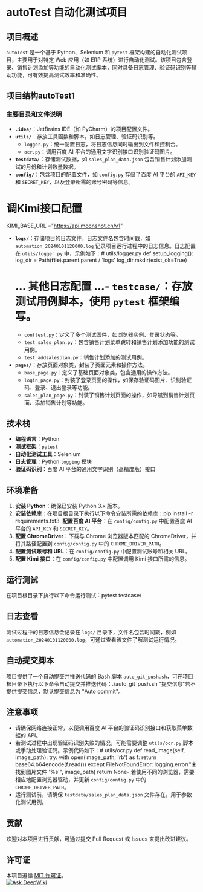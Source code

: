 # autoTest 自动化测试项目

## 项目概述
`autoTest` 是一个基于 Python、Selenium 和 `pytest` 框架构建的自动化测试项目，主要用于对特定 Web 应用（如 ERP 系统）进行自动化测试。该项目包含登录、销售计划添加等功能的自动化测试脚本，同时具备日志管理、验证码识别等辅助功能，可有效提高测试效率和准确性。

## 项目结构autoTest1

### 主要目录和文件说明
- **`.idea/`**：JetBrains IDE（如 PyCharm）的项目配置文件。
- **`utils/`**：存放工具函数和脚本，如日志管理、验证码识别等。
    - `logger.py`：统一配置日志，将日志信息同时输出到文件和控制台。
    - `ocr.py`：调用百度 AI 平台的通用文字识别接口识别验证码图片。
- **`testdata/`**：存储测试数据，如 `sales_plan_data.json` 包含销售计划添加测试的月份和计划数量数据。
- **`config/`**：包含项目的配置文件，如 `config.py` 存储了百度 AI 平台的 `API_KEY` 和 `SECRET_KEY`，以及登录所需的账号密码等信息。

# 调Kimi接口配置
KIMI_BASE_URL ="https://api.moonshot.cn/v1"
- **`logs/`**：存储项目的日志文件，日志文件名包含时间戳，如 `automation_20240101120000.log` 记录项目运行过程中的日志信息。日志配置在 `utils/logger.py` 中，示例如下：# utils/logger.py
def setup_logging():
    log_dir = Path(__file__).parent.parent / 'logs'
    log_dir.mkdir(exist_ok=True)
    # ... 其他日志配置 ...- **`testcase/`**：存放测试用例脚本，使用 `pytest` 框架编写。
    - `conftest.py`：定义了多个测试固件，如浏览器实例、登录状态等。
    - `test_sales_plan.py`：包含销售计划菜单跳转和销售计划添加功能的测试用例。
    - `test_addsalesplan.py`：销售计划添加的测试用例。
- **`pages/`**：存放页面对象类，封装了页面元素和操作方法。
    - `base_page.py`：定义了基础页面对象类，包含通用的操作方法。
    - `login_page.py`：封装了登录页面的操作，如保存验证码图片、识别验证码、登录、退出登录等功能。
    - `sales_plan_page.py`：封装了销售计划页面的操作，如导航到销售计划页面、添加销售计划等功能。

## 技术栈
- **编程语言**：Python
- **测试框架**：`pytest`
- **自动化测试工具**：Selenium
- **日志管理**：Python `logging` 模块
- **验证码识别**：百度 AI 平台的通用文字识别（高精度版）接口

## 环境准备
1. **安装 Python**：确保已安装 Python 3.x 版本。
2. **安装依赖库**：在项目根目录下执行以下命令安装所需的依赖库：pip install -r requirements.txt3. **配置百度 AI 平台**：在 `config/config.py` 中配置百度 AI 平台的 `API_KEY` 和 `SECRET_KEY`。
4. **配置 ChromeDriver**：下载与 Chrome 浏览器版本匹配的 ChromeDriver，并将其路径配置到 `config/config.py` 中的 `CHROME_DRIVER_PATH`。
5. **配置测试账号和 URL**：在 `config/config.py` 中配置测试账号和相关 URL。
6. **配置 Kimi 接口**：在 `config/config.py` 中配置调用 Kimi 接口所需的信息。

## 运行测试
在项目根目录下执行以下命令运行测试：pytest testcase/
## 日志查看
测试过程中的日志信息会记录在 `logs/` 目录下，文件名包含时间戳，例如 `automation_20240101120000.log`，可通过查看该文件了解测试运行情况。

## 自动提交脚本
项目提供了一个自动提交并推送代码的 Bash 脚本 `auto_git_push.sh`，可在项目根目录下执行以下命令自动提交并推送代码：./auto_git_push.sh "提交信息"若不提供提交信息，默认提交信息为 "Auto commit"。

## 注意事项
- 请确保网络连接正常，以便调用百度 AI 平台的验证码识别接口和获取菜单数据的 API。
- 若测试过程中出现验证码识别失败的情况，可能需要调整 `utils/ocr.py` 脚本或手动处理验证码。示例代码如下：# utils/ocr.py
def read_image(self, image_path):
    try:
        with open(image_path, 'rb') as f:
            return base64.b64encode(f.read())
    except FileNotFoundError:
        logging.error("未找到图片文件 '%s'", image_path)
        return None- 若使用不同的浏览器，需要相应地配置浏览器驱动，并更新 `config/config.py` 中的 `CHROME_DRIVER_PATH`。
- 运行测试前，请确保 `testdata/sales_plan_data.json` 文件存在，用于参数化测试用例。

## 贡献
欢迎对本项目进行贡献，可通过提交 Pull Request 或 Issues 来提出改进建议。

## 许可证
本项目遵循 [MIT 许可证](https://opensource.org/licenses/MIT)。    
<a href="https://deepwiki.com/Gmj123456/autoTest4"><img src="https://deepwiki.com/badge.svg" alt="Ask DeepWiki"></a>
